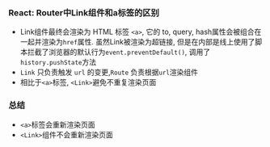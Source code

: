 ### React: Router中Link组件和a标签的区别
- Link组件最终会渲染为 HTML 标签 `<a>`, 它的 to, query, hash属性会被组合在一起并渲染为`href`属性. 虽然Link被渲染为超链接, 但是在内部是线上使用了脚本拦截了浏览器的默认行为`event.preventDefault()`, 调用了`history.pushState`方法
- `Link` 只负责触发 `url` 的变更,`Route` 负责根据`url`渲染组件
- 相比于`<a>`标签, `<Link>`避免不重复渲染页面

### 总结
- `<a>`标签会重新渲染页面
- `<Link>`组件不会重新渲染页面